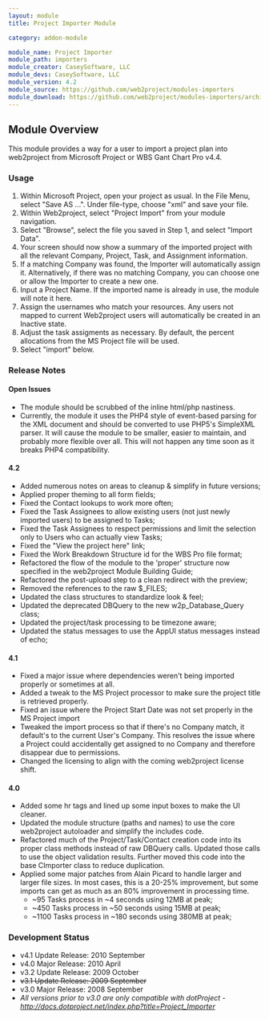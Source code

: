 ```yaml
---
layout: module
title: Project Importer Module

category: addon-module

module_name: Project Importer
module_path: importers
module_creator: CaseySoftware, LLC
module_devs: CaseySoftware, LLC
module_version: 4.2
module_source: https://github.com/web2project/modules-importers
module_download: https://github.com/web2project/modules-importers/archive/master.zip
---
```


## Module Overview

This module provides a way for a user to import a project plan into web2project from Microsoft Project or WBS Gant Chart Pro v4.4.

### Usage

1. Within Microsoft Project, open your project as usual.  In the File Menu, select "Save AS ...".  Under file-type, choose "xml" and save your file.
1.  Within Web2project, select "Project Import" from your module navigation.
1.  Select "Browse", select the file you saved in Step 1, and select "Import Data".
1.  Your screen should now show a summary of the imported project with all the relevant Company, Project, Task, and Assignment information.
1.  If a matching Company was found, the Importer will automatically assign it.  Alternatively, if there was no matching Company, you can choose one or allow the Importer to create a new one.
1.  Input a Project Name.  If the imported name is already in use, the module will note it here.
1.  Assign the usernames who match your resources.  Any users not mapped to current Web2project users will automatically be created in an Inactive state.
1.  Adjust the task assigments as necessary.  By default, the percent allocations from the MS Project file will be used.
1.  Select "import" below.

### Release Notes

#### Open Issues

*  The module should be scrubbed of the inline html/php nastiness.
*  Currently, the module it uses the PHP4 style of event-based parsing for the XML document and should be converted to use PHP5's SimpleXML parser.  It will cause the module to be smaller, easier to maintain, and probably more flexible over all.  This will not happen any time soon as it breaks PHP4 compatibility.

#### 4.2

*  Added numerous notes on areas to cleanup & simplify in future versions;
*  Applied proper theming to all form fields;
*  Fixed the Contact lookups to work more often;
*  Fixed the Task Assignees to allow existing users (not just newly imported users) to be assigned to Tasks;
*  Fixed the Task Assignees to respect permissions and limit the selection only to Users who can actually view Tasks;
*  Fixed the "View the project here" link;
*  Fixed the Work Breakdown Structure id for the WBS Pro file format;
*  Refactored the flow of the module to the 'proper' structure now specified in the web2project Module Building Guide;
*  Refactored the post-upload step to a clean redirect with the preview;
*  Removed the references to the raw $_FILES;
*  Updated the class structures to standardize look & feel;
*  Updated the deprecated DBQuery to the new w2p_Database_Query class;
*  Updated the project/task processing to be timezone aware;
*  Updated the status messages to use the AppUI status messages instead of echo;

#### 4.1

* Fixed a major issue where dependencies weren't being imported properly or sometimes at all.
* Added a tweak to the MS Project processor to make sure the project title is retrieved properly.
* Fixed an issue where the Project Start Date was not set properly in the MS Project import
* Tweaked the import process so that if there's no Company match, it default's to the current User's Company. This resolves the issue where a Project could accidentally get assigned to no Company and therefore disappear due to permissions.
* Changed the licensing to align with the coming web2project license shift.

#### 4.0

* Added some hr tags and lined up some input boxes to make the UI cleaner.
* Updated the module structure (paths and names) to use the core web2project autoloader and simplify the includes code.
* Refactored much of the Project/Task/Contact creation code into its proper class methods instead of raw DBQuery calls. Updated those calls to use the object validation results. Further moved this code into the base CImporter class to reduce duplication.
* Applied some major patches from Alain Picard to handle larger and larger file sizes. In most cases, this is a 20-25% improvement, but some imports can get as much as an 80% improvement in processing time.
  * ~95 Tasks process in ~4 seconds using 12MB at peak;
  * ~450 Tasks process in ~50 seconds using 15MB at peak;
  * ~1100 Tasks process in ~180 seconds using 380MB at peak;

### Development Status

* v4.1 Update Release: 2010 September
* v4.0 Major  Release: 2010 April
* v3.2 Update Release: 2009 October
* <s>v3.1 Update Release: 2009 September</s>
* v3.0 Major  Release: 2008 September
* *All versions prior to v3.0 are only compatible with dotProject - http://docs.dotproject.net/index.php?title=Project_Importer*